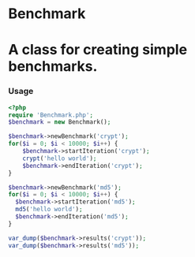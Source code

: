 Benchmark
=========

# A class for creating simple benchmarks.

### Usage
```php
<?php
require 'Benchmark.php';
$benchmark = new Benchmark();

$benchmark->newBenchmark('crypt');
for($i = 0; $i < 10000; $i++) {
	$benchmark->startIteration('crypt');
	crypt('hello world');
	$benchmark->endIteration('crypt');
}

$benchmark->newBenchmark('md5');
for($i = 0; $i < 10000; $i++) {
  $benchmark->startIteration('md5');
  md5('hello world');
  $benchmark->endIteration('md5');
}

var_dump($benchmark->results('crypt'));
var_dump($benchmark->results('md5'));
```
